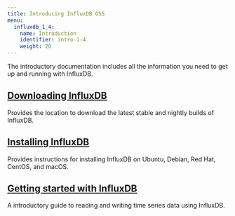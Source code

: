 ```yaml
---
title: Introducing InfluxDB OSS
menu:
  influxdb_1_4:
    name: Introduction
    identifier: intro-1-4
    weight: 20
---
```


The introductory documentation includes all the information you need to get up and running with InfluxDB.

## [Downloading InfluxDB](https://influxdata.com/downloads/#influxdb)

Provides the location to download the latest stable and nightly builds of InfluxDB.

## [Installing InfluxDB](/influxdb/v1.4/introduction/installation/)

Provides instructions for installing InfluxDB on Ubuntu, Debian, Red Hat, CentOS, and macOS.

## [Getting started with InfluxDB](/influxdb/v1.4/introduction/getting_started/)

A introductory guide to reading and writing time series data using InfluxDB.
